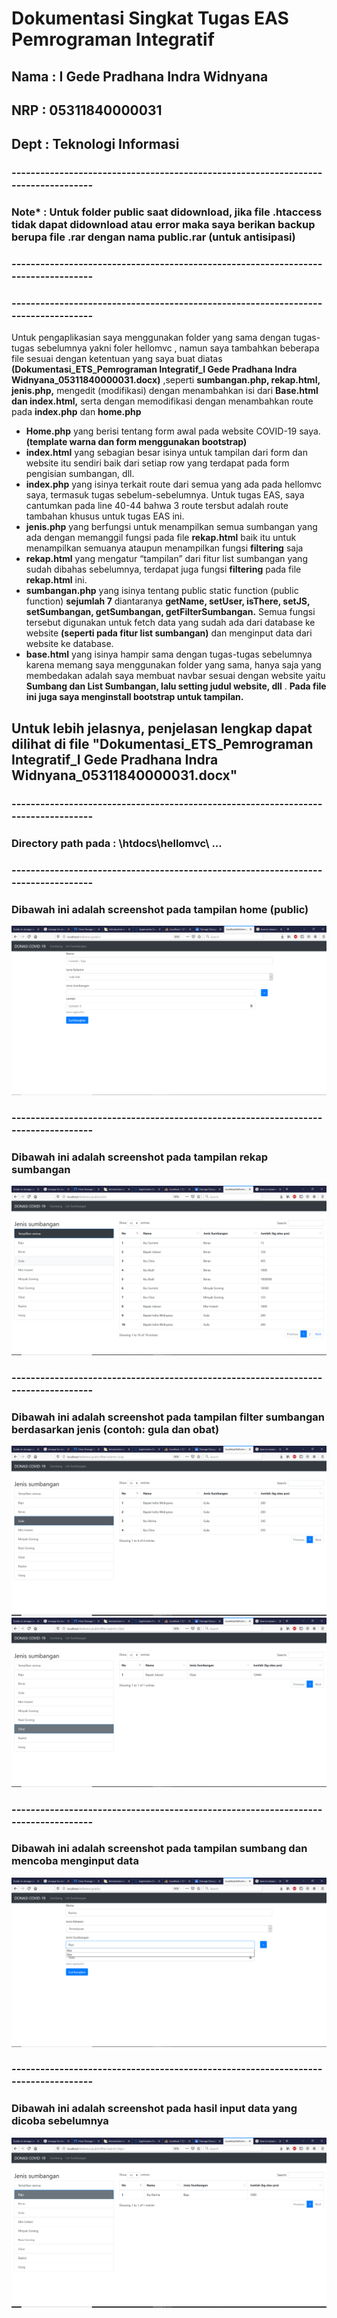 # Dokumentasi Singkat Tugas EAS Pemrograman Integratif

## Nama : I Gede Pradhana Indra Widnyana
## NRP    : 05311840000031
##  Dept : Teknologi Informasi

### ----------------------------------------------------------------------------------
### Note* : Untuk folder public saat didownload, jika file .htaccess tidak dapat didownload atau error maka saya berikan backup berupa file .rar dengan nama public.rar (untuk antisipasi)
### ----------------------------------------------------------------------------------
### ----------------------------------------------------------------------------------
Untuk pengaplikasian saya menggunakan folder yang sama dengan tugas-tugas sebelumnya yakni foler hellomvc , namun saya tambahkan beberapa file sesuai dengan ketentuan yang saya buat diatas **(Dokumentasi_ETS_Pemrograman Integratif_I Gede Pradhana Indra Widnyana_05311840000031.docx)** ,seperti **sumbangan.php, rekap.html, jenis.php,** mengedit (modifikasi) dengan menambahkan isi dari **Base.html dan index.html,** serta dengan memodifikasi dengan menambahkan route pada **index.php** dan **home.php**

- **Home.php** yang berisi tentang form awal pada website COVID-19 saya. **(template warna dan form menggunakan bootstrap)**
- **index.html** yang sebagian besar isinya untuk tampilan dari form dan website itu sendiri baik dari setiap row yang terdapat pada form pengisian sumbangan, dll.
- **index.php** yang isinya terkait route dari semua yang ada pada hellomvc saya, termasuk tugas sebelum-sebelumnya. Untuk tugas EAS, saya cantumkan pada line 40-44 bahwa 3 route tersbut adalah route tambahan khusus untuk tugas EAS ini.
- **jenis.php** yang berfungsi untuk menampilkan semua sumbangan yang ada dengan memanggil fungsi pada file **rekap.html** baik itu untuk menampilkan semuanya ataupun menampilkan fungsi **filtering** saja
- **rekap.html** yang mengatur “tampilan” dari fitur list sumbangan yang sudah dibahas sebelumnya, terdapat juga fungsi **filtering** pada file **rekap.html** ini.
- **sumbangan.php** yang isinya tentang public static function (public function) **sejumlah 7** diantaranya **getName, setUser, isThere, setJS, setSumbangan, getSumbangan, getFilterSumbangan.** Semua fungsi tersebut digunakan untuk fetch data yang sudah ada dari database ke website **(seperti pada fitur list sumbangan)** dan menginput data dari website ke database.
-  **base.html** yang isinya hampir sama dengan tugas-tugas sebelumnya karena memang saya menggunakan folder yang sama, hanya saja yang membedakan adalah saya membuat navbar sesuai dengan website yaitu **Sumbang dan List Sumbangan, lalu setting judul website, dll** . **Pada file ini juga saya menginstall bootstrap untuk tampilan.**


## Untuk lebih jelasnya, penjelasan lengkap dapat dilihat di file "Dokumentasi_ETS_Pemrograman Integratif_I Gede Pradhana Indra Widnyana_05311840000031.docx"
### ----------------------------------------------------------------------------------
### Directory path pada : \htdocs\hellomvc\ ...
### ----------------------------------------------------------------------------------
### Dibawah ini adalah screenshot pada tampilan home (public) 
![thread](Screenshot/1.png)



### ----------------------------------------------------------------------------------
### Dibawah ini adalah screenshot pada tampilan rekap sumbangan 
![thread](Screenshot/2.png)



### ----------------------------------------------------------------------------------
### Dibawah ini adalah screenshot pada tampilan filter sumbangan berdasarkan jenis (contoh: gula dan obat) 
![thread](Screenshot/3.png)
![thread](Screenshot/4.png)



### ----------------------------------------------------------------------------------
### Dibawah ini adalah screenshot pada tampilan sumbang dan mencoba menginput data 
![thread](Screenshot/5.png)



### ----------------------------------------------------------------------------------
### Dibawah ini adalah screenshot pada hasil input data yang dicoba sebelumnya
![thread](Screenshot/6.png)

